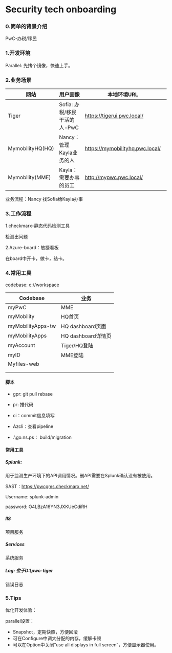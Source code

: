 # Security tech onboarding

### 0.简单的背景介绍

PwC-办税/移民

### 1.开发环境

Parallel: 先拷个镜像，快速上手。

### 2.业务场景

| 网站             | 用户画像                     | 本地环境URL                     |      |
| ---------------- | ---------------------------- | ------------------------------- | ---- |
| Tiger            | Sofia: 办税/移民干活的人-PwC | https://tigerui.pwc.local/      |      |
| MymobilityHQ(HQ) | Nancy：管理Kayla业务的人     | https://mymobilityhq.pwc.local/ |      |
| Mymobility(MME)  | Kayla：需要办事的员工        | http://mypwc.pwc.local/         |      |

业务流程：Nancy 找Sofia给Kayla办事

### 3.工作流程

1.checkmarx-静态代码检测工具

检测出问题

2.Azure-board：敏捷看板

在board中开卡，做卡，结卡。

### 4.常用工具

codebase: c://workspace

| Codebase          | 业务               |
| ----------------- | ------------------ |
| myPwC             | MME                |
| myMobility        | HQ首页             |
| myMobilityApps-tw | HQ dashboard页面   |
| myMobilityApps    | HQ dashboard详情页 |
| myAccount         | Tiger/HQ登陆       |
| myID              | MME登陆            |
| Myfiles-web       |                    |
|                   |                    |
|                   |                    |



#### 脚本

- gpr: git pull rebase

- pr: 推代码

- ci：commit信息填写

- Azcli：查看pipeline

- .\go.ns.ps： build/migration

  

#### 常用工具

##### Splunk: 

用于监测生产环境下的API调用情况。删API需要在Splunk确认没有被使用。

SAST：https://pwcgms.checkmarx.net/

Username: splunk-admin

password: O4LBzA16YN3JXKUeCdiRH

##### IIS

项目服务

##### Services

系统服务

##### Log: 位于D:\pwc-tiger

错误日志

### 5.Tips

优化开发体验：

parallel设置：

- Snapshot，定期快照，方便回滚
- 可在Configure中调大分配的内存，缓解卡顿
- 可以在Option中关闭“use all displays in full screen”，方便显示器使用。

